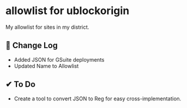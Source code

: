 # allowlist for ublockorigin

My allowlist for sites in my district.

## 📜 Change Log

* Added JSON for GSuite deployments
* Updated Name to Allowlist

## ✔ To Do

* Create a tool to convert JSON to Reg for easy cross-implementation.
